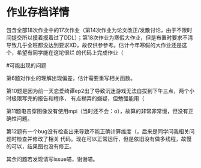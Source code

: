 # 作业存档详情
包含全部18次作业中的17次作业（第14次作业为论文改正/发散讨论，由于不限时间提交所以摸着摸着过了DDL）；第18次作业为寒假大作业，但是布置时要求不清
导致几乎全班都没达到要求XD，故仅供参参考。估计今年寒假的大作业还是这个，希望有同学能在这坨很烂
的代码上完成作业（

#可能出现的问题

第6题对作业的理解出现偏差，估计需要重写相关函数。

第10题是因为前一天恋爱绮谭ep2出了导致沉迷游戏无法自拔到下午三点，两个小时极限写完的报告和程序，
  有点糊弄的嫌疑，但勉强能用（

第11题电击穿图像没有使用mpi（当时还不会：o），故算的非常非常慢，但没有正确性问题。

第12题有一个bug没有检查出来导致不能正确计算维度（，后来是同学问我相关问题时检查并修改了相关
代码。现在可以正常运行，但是依旧没有做多线程，故慢的可以，结果图也没有修正。

其余问题若发现请写issue喵，谢谢喵。
